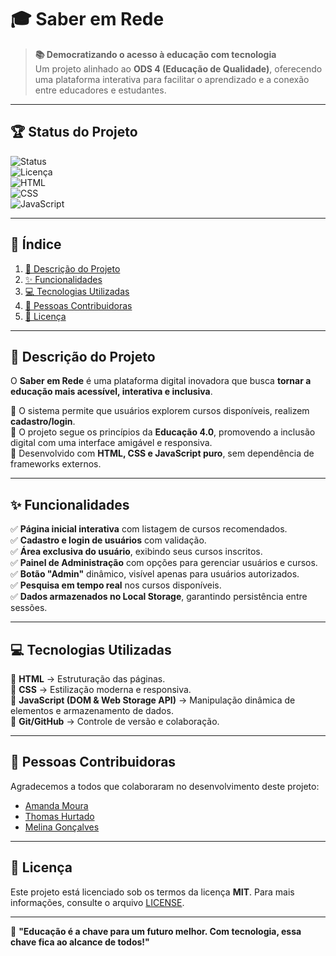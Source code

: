 # 🎓 Saber em Rede  

> **📚 Democratizando o acesso à educação com tecnologia**  
> Um projeto alinhado ao **ODS 4 (Educação de Qualidade)**, oferecendo uma plataforma interativa para facilitar o aprendizado e a conexão entre educadores e estudantes.  

---

## 🏆 Status do Projeto  

![Status](https://img.shields.io/badge/Status-Concluído-green)  
![Licença](https://img.shields.io/badge/Licen%C3%A7a-MIT-red)  
![HTML](https://img.shields.io/badge/HTML-Utilizado-orange)  
![CSS](https://img.shields.io/badge/CSS-Utilizado-blue)  
![JavaScript](https://img.shields.io/badge/JavaScript-Utilizado-yellow)  

---

## 📌 Índice  

1. [📜 Descrição do Projeto](#-descrição-do-projeto)  
2. [✨ Funcionalidades](#-funcionalidades)   
3. [💻 Tecnologias Utilizadas](#-tecnologias-utilizadas)  
4. [👥 Pessoas Contribuidoras](#-pessoas-contribuidoras)  
5. [📜 Licença](#-licença)  

---

## 📜 Descrição do Projeto  

O **Saber em Rede** é uma plataforma digital inovadora que busca **tornar a educação mais acessível, interativa e inclusiva**.  

🔹 O sistema permite que usuários explorem cursos disponíveis, realizem **cadastro/login**.  
🔹 O projeto segue os princípios da **Educação 4.0**, promovendo a inclusão digital com uma interface amigável e responsiva.  
🔹 Desenvolvido com **HTML, CSS e JavaScript puro**, sem dependência de frameworks externos.  

---

## ✨ Funcionalidades  

✅ **Página inicial interativa** com listagem de cursos recomendados.  
✅ **Cadastro e login de usuários** com validação.  
✅ **Área exclusiva do usuário**, exibindo seus cursos inscritos.  
✅ **Painel de Administração** com opções para gerenciar usuários e cursos.  
✅ **Botão "Admin"** dinâmico, visível apenas para usuários autorizados.  
✅ **Pesquisa em tempo real** nos cursos disponíveis.  
✅ **Dados armazenados no Local Storage**, garantindo persistência entre sessões.  

---

## 💻 Tecnologias Utilizadas  

🔹 **HTML** → Estruturação das páginas.  
🔹 **CSS** → Estilização moderna e responsiva.  
🔹 **JavaScript (DOM & Web Storage API)** → Manipulação dinâmica de elementos e armazenamento de dados.  
🔹 **Git/GitHub** → Controle de versão e colaboração.  

---

## 👥 Pessoas Contribuidoras  

Agradecemos a todos que colaboraram no desenvolvimento deste projeto:  

- [Amanda Moura](https://github.com/AmandaMouraCavalcante)  
- [Thomas Hurtado](https://github.com/ThomasHurtado)  
- [Melina Gonçalves](https://github.com/mel-a8)  

---

## 📜 Licença  

Este projeto está licenciado sob os termos da licença **MIT**. Para mais informações, consulte o arquivo [LICENSE](./LICENSE).  

---

🚀 **"Educação é a chave para um futuro melhor. Com tecnologia, essa chave fica ao alcance de todos!"**  

